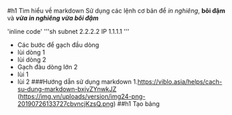 #h1 Tìm hiểu về markdown
Sử dụng các lệnh cơ bản để *in nghiêng*, **bôi đậm** và ***vừa in nghiêng vừa bôi đậm***

'inline code' 
'''sh
subnet 2.2.2.2
IP 1.1.1.1
'''
- Các bước để gạch đầu dòng 
 - lùi dòng 1
 - lùi dòng 2
- Gạch đàu dòng lớn 2 
 - lùi 1
 - lùi 2
###Hướng dẫn sử dụng markdown
1.<https://viblo.asia/helps/cach-su-dung-markdown-bxjvZYnwkJZ>
(https://img.vn/uploads/version/img24-png-20190726133727cbvncjKzsQ.png)
##h1 Tạo bảng


